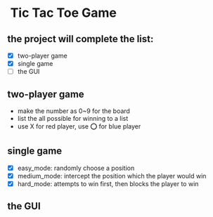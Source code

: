 #  Tic Tac Toe Game

## the project will complete the list:

- [x] two-player game
- [x] single game
- [ ] the GUI

## two-player game

- make the number as 0~9 for the board
- list the all possible for winning to a list
- use X for red player, use ⭕ for blue player

## single game

- [x] easy_mode: randomly choose a position
- [x] medium_mode: intercept the position which the player would win
- [x] hard_mode: attempts to win first, then blocks the player to win

## the GUI
